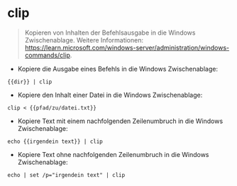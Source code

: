 # clip

> Kopieren von Inhalten der Befehlsausgabe in die Windows Zwischenablage.
> Weitere Informationen: <https://learn.microsoft.com/windows-server/administration/windows-commands/clip>.

- Kopiere die Ausgabe eines Befehls in die Windows Zwischenablage:

`{{dir}} | clip`

- Kopiere den Inhalt einer Datei in die Windows Zwischenablage:

`clip < {{pfad/zu/datei.txt}}`

- Kopiere Text mit einem nachfolgenden Zeilenumbruch in die Windows Zwischenablage:

`echo {{irgendein text}} | clip`

- Kopiere Text ohne nachfolgenden Zeilenumbruch in die Windows Zwischenablage:

`echo | set /p="irgendein text" | clip`
